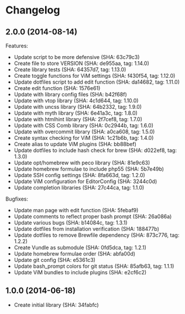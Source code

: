 # Changelog

## 2.0.0 (2014-08-14)

Features:

* Update script to be more defensive (SHA: 63c79c3)
* Create file to store VERSION (SHA: de955aa, tag: 1.14.0)
* Create library tests (SHA: 64357d7, tag: 1.13.0)
* Create toggle functions for ViM settings (SHA: f430f54, tag: 1.12.0)
* Update dotfiles script to add edit function (SHA: da14682, tag: 1.11.0)
* Create edit function (SHA: 1576e61)
* Update with library config files (SHA: b42f68f)
* Update with vtop library (SHA: 4c1d644, tag: 1.10.0)
* Update with uncss library (SHA: 64b2332, tag: 1.9.0)
* Update with myth library (SHA: 6e41a3c, tag: 1.8.0)
* Update with htmlhint library (SHA: 2f7cef8, tag: 1.7.0)
* Update with CSS Comb library (SHA: 0c2944b, tag: 1.6.0)
* Update with overcommit library (SHA: a0ca608, tag: 1.5.0)
* Create syntax checking for ViM (SHA: 1c21b6b, tag: 1.4.0)
* Create alias to update ViM plugins (SHA: bb88bef)
* Update dotfiles to include hash check for brew (SHA: d022ef8, tag: 1.3.0)
* Update opt/homebrew with peco library (SHA: 81e9c63)
* Update homebrew formulae to include php55 (SHA: 5b7e49b)
* Update SSH config settings (SHA: 8fa663d, tag: 1.2.0)
* Update ViM configuration for EditorConfig (SHA: 3244c0d)
* Update <tab> completion libraries (SHA: 27c44ca, tag: 1.1.0)

Bugfixes:

* Update man page with edit function (SHA: 5febaf9)
* Update comments to reflect proper bash prompt (SHA: 26a086a)
* Update various bugs (SHA: b14084c, tag: 1.3.1)
* Update dotfiles from installation verification (SHA: 188477b)
* Update dotfiles to remove Brewfile dependency (SHA: 873c776, tag: 1.2.2)
* Create Vundle as submodule (SHA: 0fd5dca, tag: 1.2.1)
* Update homebrew formulae order (SHA: abfa00d)
* Update git config (SHA: e5361c3)
* Update bash_prompt colors for git status (SHA: 85afb63, tag: 1.1.1)
* Update ViM bundles to include plugins (SHA: e2cf6c2)

## 1.0.0 (2014-06-18)

* Create initial library (SHA: 34fabfc)
